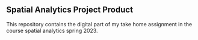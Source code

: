 ## Spatial Analytics Project Product
This repository contains the digital part of my take home assignment in the course spatial analytics spring 2023.
